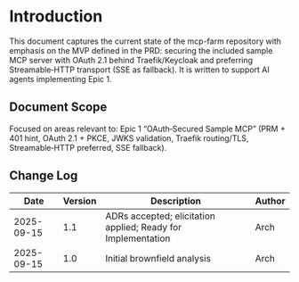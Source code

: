 # Introduction
This document captures the current state of the mcp-farm repository with emphasis on the MVP defined in the PRD: securing the included sample MCP server with OAuth 2.1 behind Traefik/Keycloak and preferring Streamable‑HTTP transport (SSE as fallback). It is written to support AI agents implementing Epic 1.

## Document Scope
Focused on areas relevant to: Epic 1 “OAuth‑Secured Sample MCP” (PRM + 401 hint, OAuth 2.1 + PKCE, JWKS validation, Traefik routing/TLS, Streamable‑HTTP preferred, SSE fallback).

## Change Log
| Date       | Version | Description                                    | Author |
|------------|---------|------------------------------------------------|--------|
| 2025-09-15 | 1.1     | ADRs accepted; elicitation applied; Ready for Implementation | Arch   |
| 2025-09-15 | 1.0     | Initial brownfield analysis                    | Arch   |
